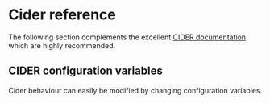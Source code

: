 # Cider reference
The following section complements the excellent [CIDER documentation](https://docs.cider.mx/) which are highly recommended.

## CIDER configuration variables
Cider behaviour can easily be modified by changing configuration variables.
